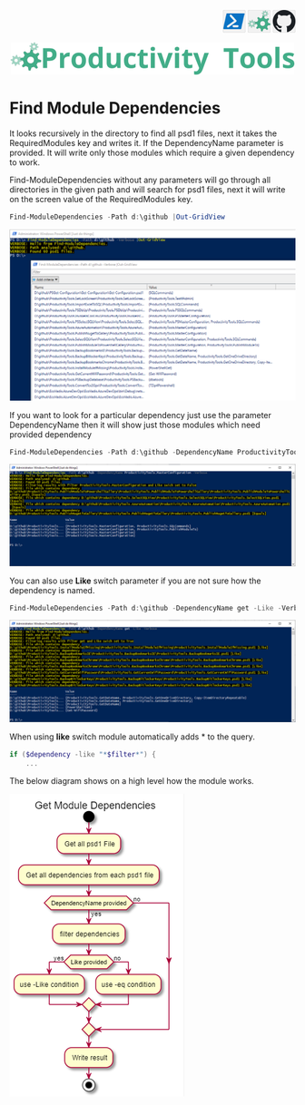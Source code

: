 <!--Category:PowerShell--> 
 <p align="right">
    <a href="https://www.powershellgallery.com/packages/ProductivityTools.FindModuleDependencies/"><img src="Images/Header/Powershell_border_40px.png" /></a>
    <a href="http://productivitytools.tech/convert-documents/"><img src="Images/Header/ProductivityTools_green_40px_2.png" /><a> 
    <a href="https://github.com/pwujczyk/ProductivityTools.FindModuleDependencies/"><img src="Images/Header/Github_border_40px.png" /></a>
</p>
<p align="center">
    <a href="http://http://productivitytools.tech/">
        <img src="Images/Header/LogoTitle_green_500px.png" />
    </a>
</p>

# Find Module Dependencies


It looks recursively in the directory to find all psd1 files, next it takes the RequiredModules key and writes it. If the DependencyName parameter is provided. It will write only those modules which require a given dependency to work.


Find-ModuleDependencies without any parameters will go through all directories in the given path and will search for psd1 files, next it will write on the screen value of the RequiredModules key.

```PowerShell
Find-ModuleDependencies -Path d:\github |Out-GridView
``` 

![FindAllDependencies](Images/FindAllDependencies.png)

If you want to look for a particular dependency just use the parameter DependencyName then it will show just those modules which need provided dependency

```PowerShell
Find-ModuleDependencies -Path d:\github -DependencyName ProductivityTools.MasterConfiguration -Verbose 
```

![Find Equals](Images/FindEquals.png)


You can also use **Like** switch parameter if you are not sure how the dependency is named.

```PowerShell
Find-ModuleDependencies -Path d:\github -DependencyName get -Like -Verbose
```

![Find Equals](Images/FindLike.png)

When using **like** switch module automatically adds * to the query.
```PowerShell
if ($dependency -like "*$filter*") {
    ...
```

The below diagram shows on a high level how the module works.

![Find Equals](Images/Diagram.png)